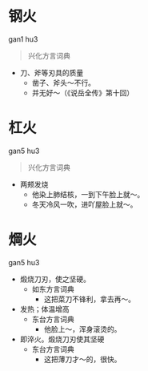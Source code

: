 





# 钢火
gan1 hu3
> 兴化方言词典
- 刀、斧等刃具的质量
  - 凿子、斧头～不行。
  - 并无好～（《说岳全传》第十回）

# 杠火
gan5 hu3
> 兴化方言词典
- 两颊发烧
  - 他染上肺结核，一到下午脸上就～。
  - 冬天冷风一吹，进吖屋脸上就～。

# 焵火
gan5 hu3
+ 煅烧刀刃，使之坚硬。
  * 如东方言词典
    - 这把菜刀不锋利，拿去再～。
+ 发热；体温增高
  * 东台方言词典
    - 他脸上～，浑身滚烫的。
+ 即淬火。煅烧刀刃使其坚硬
  * 东台方言词典
    - 这把薄刀才～的，很快。
